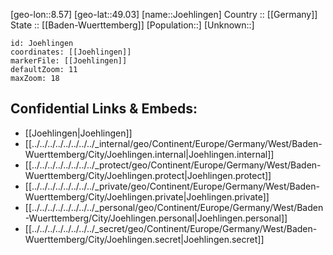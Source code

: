 ﻿---
location: [49.03,8.57] 
mapzoom: [7,12] 
mapmarker: city 
type: City
tags:
- geo/City


SpocWebEntityId: 31236
isDeleted: false
confidential: public

---
[geo-lon::8.57] 
[geo-lat::49.03] 
[name::Joehlingen] 
Country :: [[Germany]]  
State :: [[Baden-Wuerttemberg]] 
[Population::] 
[Unknown::] 


```leaflet
id: Joehlingen
coordinates: [[Joehlingen]] 
markerFile: [[Joehlingen]] 
defaultZoom: 11 
maxZoom: 18
```


## Confidential Links & Embeds: 
- [[Joehlingen|Joehlingen]]  
- [[../../../../../../../../_internal/geo/Continent/Europe/Germany/West/Baden-Wuerttemberg/City/Joehlingen.internal|Joehlingen.internal]] 
- [[../../../../../../../../_protect/geo/Continent/Europe/Germany/West/Baden-Wuerttemberg/City/Joehlingen.protect|Joehlingen.protect]] 
- [[../../../../../../../../_private/geo/Continent/Europe/Germany/West/Baden-Wuerttemberg/City/Joehlingen.private|Joehlingen.private]] 
- [[../../../../../../../../_personal/geo/Continent/Europe/Germany/West/Baden-Wuerttemberg/City/Joehlingen.personal|Joehlingen.personal]] 
- [[../../../../../../../../_secret/geo/Continent/Europe/Germany/West/Baden-Wuerttemberg/City/Joehlingen.secret|Joehlingen.secret]] 
